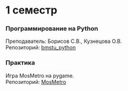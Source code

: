 # 1 семестр

### Программирование на Python
Преподаватель: Борисов С.В., Кузнецова О.В.  
Репозиторий: [bmstu_python](https://github.com/Winterpuma/bmstu_python/tree/master/1_semester)

### Практика
Игра MosMetro на pygame.  
Репозиторий: [MosMetro](https://github.com/Winterpuma/bmstu_python/tree/master/1_semester/mosMetro)
